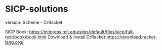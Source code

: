 # SICP-solutions
version: Scheme - DrRacket

SICP Book: https://mitpress.mit.edu/sites/default/files/sicp/full-text/book/book.html
Download & Install DrRacket:https://download.racket-lang.org/
